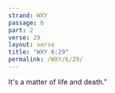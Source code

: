 ```yaml
---
strand: WXY
passage: 6
part: 2
verse: 29
layout: verse
title: "WXY 6:29"
permalink: /WXY/6/29/
---
```

It's a matter of life and death."
